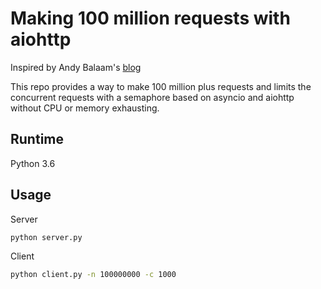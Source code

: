 # Making 100 million requests with aiohttp

Inspired by Andy Balaam's [blog](https://www.artificialworlds.net/blog/2017/06/12/making-100-million-requests-with-python-aiohttp/)

This repo provides a way to make 100 million plus requests and limits the concurrent requests with a semaphore based on asyncio and aiohttp without CPU or memory exhausting.


## Runtime
Python 3.6


## Usage
Server
```bash
python server.py
```

Client
```bash
python client.py -n 100000000 -c 1000
```


